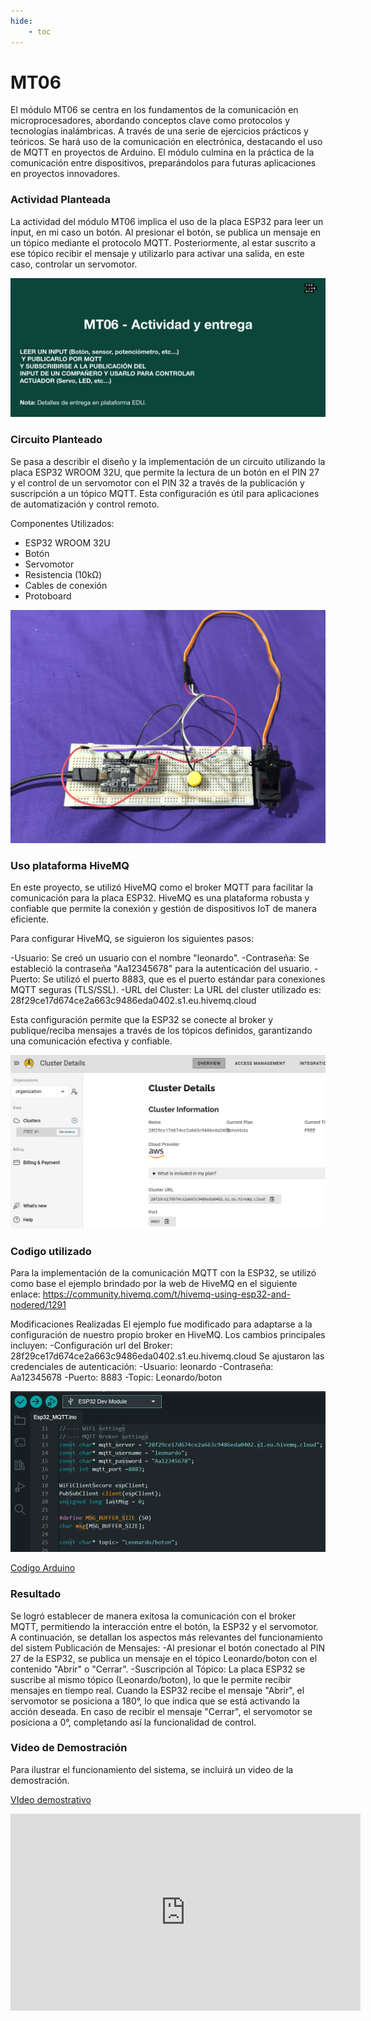 ```yaml
---
hide:
    - toc
---
```


# MT06

El módulo MT06 se centra en los fundamentos de la comunicación en microprocesadores, abordando conceptos clave como protocolos y tecnologías inalámbricas. A través de una serie de ejercicios prácticos y teóricos. Se hará uso de la comunicación en electrónica, destacando el uso de MQTT en proyectos de Arduino. El módulo culmina en la práctica de la comunicación entre dispositivos, preparándolos para futuras aplicaciones en proyectos innovadores.

### Actividad Planteada 

La actividad del módulo MT06 implica el uso de la placa ESP32 para leer un input, en mi caso un botón. Al presionar el botón, se publica un mensaje en un tópico mediante el protocolo MQTT. Posteriormente, al estar suscrito a ese tópico recibir el mensaje y utilizarlo para activar una salida, en este caso, controlar un servomotor. 

![](../images/MT06/image_01.png)

### Circuito Planteado 

Se pasa a describir el diseño y la implementación de un circuito utilizando la placa ESP32 WROOM 32U, que permite la lectura de un botón en el PIN 27 y el control de un servomotor con el PIN 32 a través de la publicación y suscripción a un tópico MQTT. Esta configuración es útil para aplicaciones de automatización y control remoto.

Componentes Utilizados:
- ESP32 WROOM 32U
- Botón
- Servomotor
- Resistencia (10kΩ)
- Cables de conexión
- Protoboard

![](../images/MT06/image_02.png)


### Uso plataforma HiveMQ

En este proyecto, se utilizó HiveMQ como el broker MQTT para facilitar la comunicación para la placa ESP32. HiveMQ es una plataforma robusta y confiable que permite la conexión y gestión de dispositivos IoT de manera eficiente.

Para configurar HiveMQ, se siguieron los siguientes pasos:

-Usuario: Se creó un usuario con el nombre "leonardo".
-Contraseña: Se estableció la contraseña "Aa12345678" para la autenticación del usuario.
-Puerto: Se utilizó el puerto 8883, que es el puerto estándar para conexiones MQTT seguras (TLS/SSL).
-URL del Cluster: La URL del cluster utilizado es: 28f29ce17d674ce2a663c9486eda0402.s1.eu.hivemq.cloud

Esta configuración permite que la ESP32 se conecte al broker y publique/reciba mensajes a través de los tópicos definidos, garantizando una comunicación efectiva y confiable.

![](../images/MT06/image_03.png)

### Codigo utilizado 

Para la implementación de la comunicación MQTT con la ESP32, se utilizó como base el ejemplo brindado por la web de HiveMQ en el siguiente enlace: https://community.hivemq.com/t/hivemq-using-esp32-and-nodered/1291

Modificaciones Realizadas
El ejemplo fue modificado para adaptarse a la configuración de nuestro propio broker en HiveMQ. Los cambios principales incluyen:
-Configuración url del Broker: 28f29ce17d674ce2a663c9486eda0402.s1.eu.hivemq.cloud
Se ajustaron las credenciales de autenticación:
-Usuario: leonardo
-Contraseña: Aa12345678
-Puerto: 8883
-Topic: Leonardo/boton

![](../images/MT06/image_04.png)


[Codigo Arduino](https://drive.google.com/drive/folders/1w4mRK7PButow9gb915-O-dhv2mQNIxax?usp=sharing)


### Resultado

Se logró establecer de manera exitosa la comunicación con el broker MQTT, permitiendo la interacción entre el botón, la ESP32 y el servomotor. A continuación, se detallan los aspectos más relevantes del funcionamiento del sistem
Publicación de Mensajes:
-Al presionar el botón conectado al PIN 27 de la ESP32, se publica un mensaje en el tópico Leonardo/boton con el contenido "Abrir" o "Cerrar". 
-Suscripción al Tópico:
La placa ESP32 se suscribe al mismo tópico (Leonardo/boton), lo que le permite recibir mensajes en tiempo real.
Cuando la ESP32 recibe el mensaje "Abrir", el servomotor se posiciona a 180°, lo que indica que se está activando la acción deseada.
En caso de recibir el mensaje "Cerrar", el servomotor se posiciona a 0°, completando así la funcionalidad de control.

### Video de Demostración
Para ilustrar el funcionamiento del sistema, se incluirá un video de la demostración. 


[VIdeo demostrativo](https://https://youtu.be/2I2lBsl9nMw)
<iframe width="560" height="315" src="https://www.youtube.com/embed/2I2lBsl9nMw" frameborder="0" allowfullscreen></iframe>